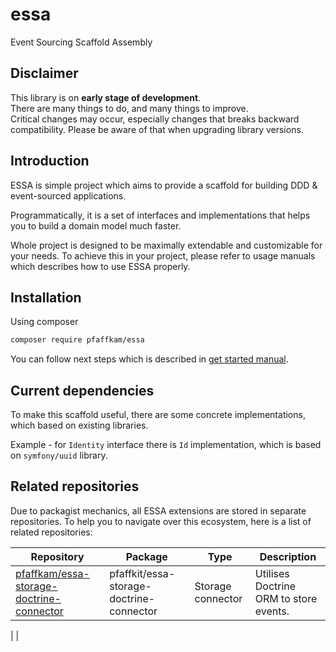 # essa
Event Sourcing Scaffold Assembly

## Disclaimer
This library is on **early stage of development**. \
There are many things to do, and many things to improve. \
Critical changes may occur, especially changes that breaks backward compatibility.
Please be aware of that when upgrading library versions.

## Introduction
ESSA is simple project which aims to provide a scaffold for building
DDD & event-sourced applications.

Programmatically, it is a set of interfaces and implementations that
helps you to build a domain model much faster. 

Whole project is designed to be maximally extendable and customizable for
your needs. To achieve this in your project, please refer to usage manuals 
which describes how to use ESSA properly.


## Installation

Using composer
```bash
composer require pfaffkam/essa
```

You can follow next steps which is described in [get started manual](./doc/10-start.md).


## Current dependencies
To make this scaffold useful, there are some concrete implementations,
which based on existing libraries.

Example - for `Identity` interface there is `Id` implementation,
which is based on `symfony/uuid` library.


## Related repositories
Due to packagist mechanics, all ESSA extensions are stored in separate repositories. To help you to navigate over this ecosystem, here is a list of related repositories:

| Repository                                                                                              | Package                                  | Type              | Description                            | 
| --------------------------------------------------------------------------------------------------------| ---------------------------------------- |-------------------|----------------------------------------|
| [pfaffkam/essa-storage-doctrine-connector](https://github.com/pfaffkam/essa-storage-doctrine-connector) | pfaffkit/essa-storage-doctrine-connector | Storage connector | Utilises Doctrine ORM to store events. |
|
|
